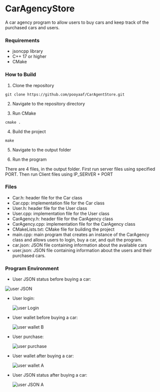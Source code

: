 # CarAgencyStore

A car agency program to allow users to buy cars and keep track of the purchased cars and users.

### Requirements

- jsoncpp library
- C++ 17 or higher
- CMake

### How to Build

1. Clone the repository

`git clone https://github.com/pooyaaf/CarAgentStore.git`

2. Navigate to the repository directory

3. Run CMake

`cmake .`

4. Build the project

`make`

5. Navigate to the output folder

6. Run the program

There are 4 files, in the output folder. First run server files using specified PORT. Then run Client files using IP_SERVER + PORT

### Files

- Car.h: header file for the Car class
- Car.cpp: implementation file for the Car class
- User.h: header file for the User class
- User.cpp: implementation file for the User class
- CarAgency.h: header file for the CarAgency class
- CarAgency.cpp: implementation file for the CarAgency class
- CMakeLists.txt: CMake file for building the project
- main.cpp: main program that creates an instance of the CarAgency class and allows users to login, buy a car, and quit the program.
- car.json: JSON file containing information about the available cars
- user.json: JSON file containing information about the users and their purchased cars.

### Program Environment

- User JSON status before buying a car:

![user JSON](include/Image/usr1.png)

- User login:
  
  ![user Login](include/Image/userlogin.png)

- User wallet before buying a car:
  
  ![user wallet B](include/Image/userwallet.png)

- User purchase:
  
  ![user purchase](include/Image/purchasecar.png)

- User wallet after buying a car:
  
  ![user wallet A](include/Image/walletafter.png)

- User JSON status after buying a car:
  
  ![user JSON A](include/Image/user2.png)
